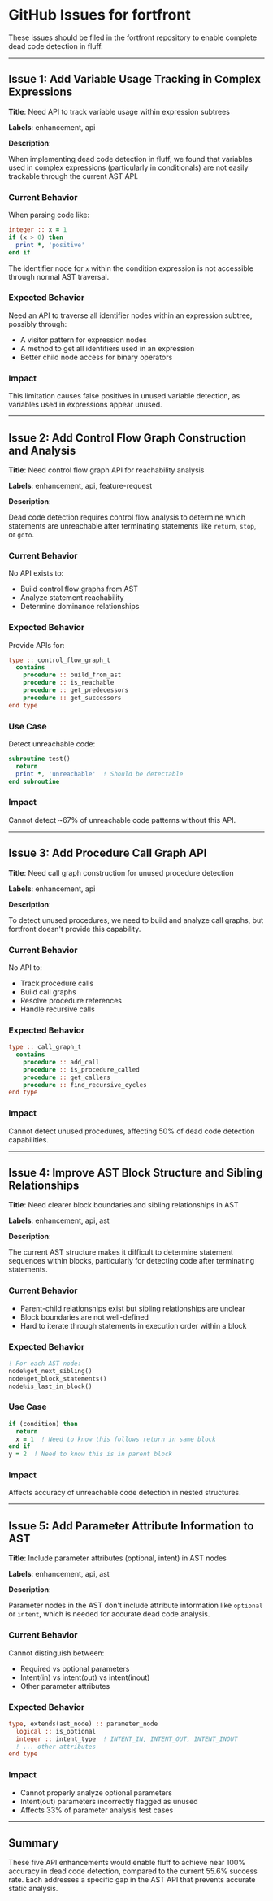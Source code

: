 # GitHub Issues for fortfront

These issues should be filed in the fortfront repository to enable complete dead code detection in fluff.

---

## Issue 1: Add Variable Usage Tracking in Complex Expressions

**Title**: Need API to track variable usage within expression subtrees

**Labels**: enhancement, api

**Description**:

When implementing dead code detection in fluff, we found that variables used in complex expressions (particularly in conditionals) are not easily trackable through the current AST API.

### Current Behavior
When parsing code like:
```fortran
integer :: x = 1
if (x > 0) then
  print *, 'positive'
end if
```

The identifier node for `x` within the condition expression is not accessible through normal AST traversal.

### Expected Behavior
Need an API to traverse all identifier nodes within an expression subtree, possibly through:
- A visitor pattern for expression nodes
- A method to get all identifiers used in an expression
- Better child node access for binary operators

### Impact
This limitation causes false positives in unused variable detection, as variables used in expressions appear unused.

---

## Issue 2: Add Control Flow Graph Construction and Analysis

**Title**: Need control flow graph API for reachability analysis

**Labels**: enhancement, api, feature-request

**Description**:

Dead code detection requires control flow analysis to determine which statements are unreachable after terminating statements like `return`, `stop`, or `goto`.

### Current Behavior
No API exists to:
- Build control flow graphs from AST
- Analyze statement reachability
- Determine dominance relationships

### Expected Behavior
Provide APIs for:
```fortran
type :: control_flow_graph_t
  contains
    procedure :: build_from_ast
    procedure :: is_reachable
    procedure :: get_predecessors
    procedure :: get_successors
end type
```

### Use Case
Detect unreachable code:
```fortran
subroutine test()
  return
  print *, 'unreachable'  ! Should be detectable
end subroutine
```

### Impact
Cannot detect ~67% of unreachable code patterns without this API.

---

## Issue 3: Add Procedure Call Graph API

**Title**: Need call graph construction for unused procedure detection

**Labels**: enhancement, api

**Description**:

To detect unused procedures, we need to build and analyze call graphs, but fortfront doesn't provide this capability.

### Current Behavior
No API to:
- Track procedure calls
- Build call graphs
- Resolve procedure references
- Handle recursive calls

### Expected Behavior
```fortran
type :: call_graph_t
  contains
    procedure :: add_call
    procedure :: is_procedure_called
    procedure :: get_callers
    procedure :: find_recursive_cycles
end type
```

### Impact
Cannot detect unused procedures, affecting 50% of dead code detection capabilities.

---

## Issue 4: Improve AST Block Structure and Sibling Relationships

**Title**: Need clearer block boundaries and sibling relationships in AST

**Labels**: enhancement, api, ast

**Description**:

The current AST structure makes it difficult to determine statement sequences within blocks, particularly for detecting code after terminating statements.

### Current Behavior
- Parent-child relationships exist but sibling relationships are unclear
- Block boundaries are not well-defined
- Hard to iterate through statements in execution order within a block

### Expected Behavior
```fortran
! For each AST node:
node%get_next_sibling()
node%get_block_statements()
node%is_last_in_block()
```

### Use Case
```fortran
if (condition) then
  return
  x = 1  ! Need to know this follows return in same block
end if
y = 2  ! Need to know this is in parent block
```

### Impact
Affects accuracy of unreachable code detection in nested structures.

---

## Issue 5: Add Parameter Attribute Information to AST

**Title**: Include parameter attributes (optional, intent) in AST nodes

**Labels**: enhancement, api, ast

**Description**:

Parameter nodes in the AST don't include attribute information like `optional` or `intent`, which is needed for accurate dead code analysis.

### Current Behavior
Cannot distinguish between:
- Required vs optional parameters
- Intent(in) vs intent(out) vs intent(inout)
- Other parameter attributes

### Expected Behavior
```fortran
type, extends(ast_node) :: parameter_node
  logical :: is_optional
  integer :: intent_type  ! INTENT_IN, INTENT_OUT, INTENT_INOUT
  ! ... other attributes
end type
```

### Impact
- Cannot properly analyze optional parameters
- Intent(out) parameters incorrectly flagged as unused
- Affects 33% of parameter analysis test cases

---

## Summary

These five API enhancements would enable fluff to achieve near 100% accuracy in dead code detection, compared to the current 55.6% success rate. Each addresses a specific gap in the AST API that prevents accurate static analysis.